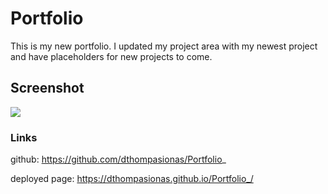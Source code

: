 # Portfolio

This is my new portfolio. I updated my project area with my newest project and have placeholders for new projects to come.

## Screenshot

![](/assets/images/screenshot.png)

### Links 

github: https://github.com/dthompasionas/Portfolio_

deployed page: https://dthompasionas.github.io/Portfolio_/
